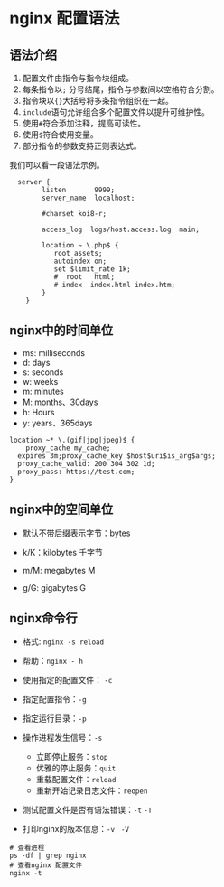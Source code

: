 # nginx 配置语法

## 语法介绍

1. 配置文件由指令与指令块组成。
2. 每条指令以`;` 分号结尾，指令与参数间以空格符合分割。
3. 指令块以`{}`大括号将多条指令组织在一起。
4. `include`语句允许组合多个配置文件以提升可维护性。
5. 使用`#`符合添加注释，提高可读性。
6. 使用`$`符合使用变量。
7. 部分指令的参数支持正则表达式。

我们可以看一段语法示例。

```nginx
  server {
        listen       9999;
        server_name  localhost;

        #charset koi8-r;

        access_log  logs/host.access.log  main;

        location ~ \.php$ {
           root assets;
           autoindex on;
           set $limit_rate 1k;
           #  root   html;
           # index  index.html index.htm;
        }
	}
```



## nginx中的时间单位

- ms: milliseconds
- d: days
- s: seconds
- w: weeks
- m: minutes
- M: months、30days
- h: Hours
- y: years、365days



```nginx
location ~* \.(gif|jpg|jpeg)$ {
	proxy_cache my_cache;
  expires 3m;proxy_cache_key $host$uri$is_arg$args;
  proxy_cache_valid: 200 304 302 1d;
  proxy_pass: https://test.com;
}
```



## nginx中的空间单位

- 默认不带后缀表示字节：bytes

- k/K：kilobytes 千字节
- m/M: megabytes M
- g/G: gigabytes G



## nginx命令行



- 格式: `nginx -s reload`
- 帮助：`nginx - h`
- 使用指定的配置文件： `-c`
- 指定配置指令：`-g`
- 指定运行目录：`-p`
- 操作进程发生信号：`-s`
  - 立即停止服务：`stop`
  - 优雅的停止服务：`quit`
  - 重载配置文件：`reload`
  - 重新开始记录日志文件：`reopen`

- 测试配置文件是否有语法错误：`-t` `-T`
- 打印nginx的版本信息：`-v` ` -V`



```shell
# 查看进程
ps -df | grep nginx
# 查看nginx 配置文件
nginx -t
```




